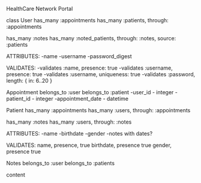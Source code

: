 HealthCare Network Portal

class User
  has_many :appointments
  has_many :patients, through: :appointments

  has_many :notes
  has_many :noted_patients, through: :notes, source: :patients

  ATTRIBUTES:
  -name
  -username
  -password_digest

  VALIDATES:
  -validates :name, presence: true
  -validates :username, presence: true
  -validates :username, uniqueness: true
  -validates :password, length: { in: 6..20 }

Appointment
  belongs_to :user
  belongs_to :patient
  -user_id - integer
  -patient_id - integer
  -appointment_date - datetime


Patient
  has_many :appointments
  has_many :users, through: :appointments

  has_many :notes
  has_many :users, through: :notes

  ATTRIBUTES:
  -name
  -birthdate
  -gender
  -notes with dates?

  VALIDATES:
  name, presence, true
  birthdate, presence true
  gender, presence true

Notes
  belongs_to :user
  belongs_to :patients

  content
